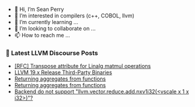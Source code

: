 - 👋 Hi, I’m Sean Perry
- 👀 I’m interested in compilers (c++, COBOL, llvm)
- 🌱 I’m currently learning ...
- 💞️ I’m looking to collaborate on ...
- 📫 How to reach me ...

<!---
s66perry/s66perry is a ✨ special ✨ repository because its `README.md` (this file) appears on your GitHub profile.
You can click the Preview link to take a look at your changes.
--->
### 📕 Latest LLVM Discourse Posts

<!-- DISCOURSE-LLVM:START -->
- [[RFC] Transpose attribute for Linalg matmul operations](https://discourse.llvm.org/t/rfc-transpose-attribute-for-linalg-matmul-operations/80092?page=2#post_39)
- [LLVM 19.x Release Third-Party Binaries](https://discourse.llvm.org/t/llvm-19-x-release-third-party-binaries/80374#post_3)
- [Returning aggregates from functions](https://discourse.llvm.org/t/returning-aggregates-from-functions/80389#post_2)
- [Returning aggregates from functions](https://discourse.llvm.org/t/returning-aggregates-from-functions/80389#post_1)
- [Backend do not support &quot;llvm.vector.reduce.add.nxv1i32&lpar;&lt;vscale x 1 x i32&gt;&rpar;&quot;?](https://discourse.llvm.org/t/backend-do-not-support-llvm-vector-reduce-add-nxv1i32-vscale-x-1-x-i32/80388#post_1)
<!-- DISCOURSE-LLVM:END -->
